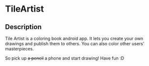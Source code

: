 # TileArtist

## Description
Tile Artist is a coloring book android app. It lets you create your own drawings and publish them to others. You can also color other users' masterpieces.


So pick up ~~a pencil~~ a phone and start drawing!
Have fun :D
